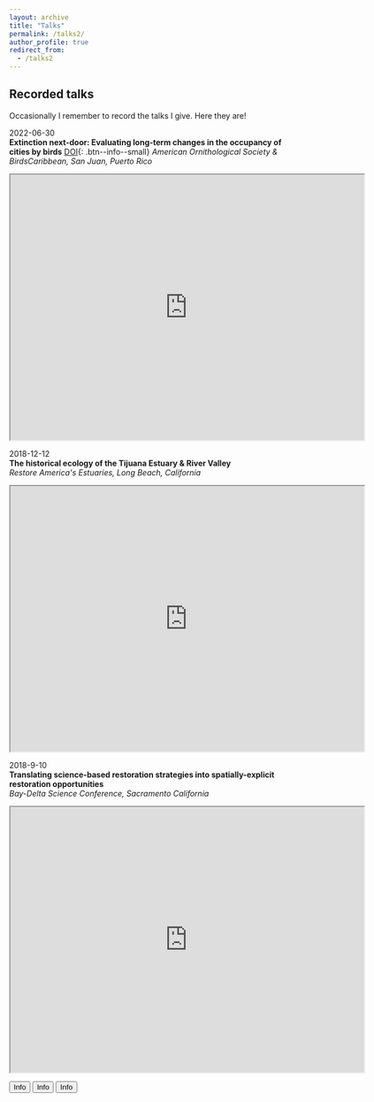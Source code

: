 ```yaml
---
layout: archive
title: "Talks"
permalink: /talks2/
author_profile: true
redirect_from:
  - /talks2
---
```


## Recorded talks

Occasionally I remember to record the talks I give. Here they are!

2022-06-30  
**Extinction next-door: Evaluating long-term changes in the occupancy of cities by birds** [DOI]("https://doi.org/10.5281/zenodo.7059491"){: .btn--info--small}
*American Ornithological Society & BirdsCaribbean, San Juan, Puerto Rico*  
<iframe src="https://drive.google.com/file/d/17wn1oFZ4TNNZkaj2Xmyz39pND1os8C6S/preview" width="640" height="480" allow="autoplay"></iframe>  

2018-12-12  
**The historical ecology of the Tijuana Estuary & River Valley**  
*Restore America's Estuaries, Long Beach, California*  
<iframe src="https://drive.google.com/file/d/1BtJYkuLoWEMlz00dXuVZYOZbtq1_V1-T/preview" width="640" height="480" allow="autoplay"></iframe>  

2018-9-10  
**Translating science-based restoration strategies into spatially-explicit restoration opportunities**  
*Bay-Delta Science Conference, Sacramento California*  
<iframe src="https://drive.google.com/file/d/1HCjS24jJr5qcf9GeiOAqUkWcEfyXNJ7B/preview" width="640" height="480" allow="autoplay"></iframe>  

<button type="button" onclick="https://google.com" class="btn" active>Info</button>
<button type="button" class="btn-info">Info</button>
<button type="button" class="btn btn-info">Info</button>

<a href="{{ https://google.com }}"><i class="fas fa-fw fa-file-pdf" aria-hidden="true"></i></a>

<a href="https://google.com"><i class="fas fa-fw fa-file-pdf" aria-hidden="true"></i></a>